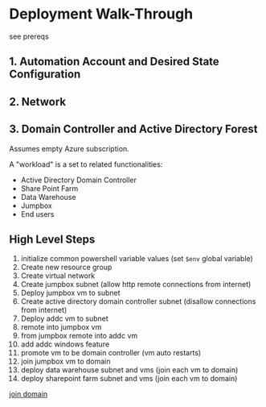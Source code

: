 # Deployment Walk-Through

see prereqs

## 1. Automation Account and Desired State Configuration

## 2. Network

## 3. Domain Controller and Active Directory Forest 




Assumes empty Azure subscription.

A "workload" is a set to related functionalities:

- Active Directory Domain Controller
- Share Point Farm
- Data Warehouse
- Jumpbox
- End users

## High Level Steps

1. initialize common powershell variable values (set `$env` global variable)
1. Create new resource group
1. Create virtual network
1. Create jumpbox subnet (allow http remote connections from internet)
1. Deploy jumpbox vm to subnet
1. Create active directory domain controller subnet (disallow connections from internet)
1. Deploy addc vm to subnet
1. remote into jumpbox vm
1. from jumpbox remote into addc vm
1. add addc windows feature
1. promote vm to be domain controller (vm auto restarts)
1. join jumpbox vm to domain
1. deploy data warehouse subnet and vms (join each vm to domain)
1. deploy sharepoint farm subnet and vms (join each vm to domain)

[join domain](https://blogs.msdn.microsoft.com/igorpag/2016/01/25/azure-arm-vm-domain-join-to-active-directory-domain-with-joindomain-extension/)


